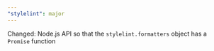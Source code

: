 ```yaml
---
"stylelint": major
---
```


Changed: Node.js API so that the `stylelint.formatters` object has a `Promise` function
